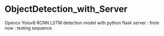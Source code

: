 # ObjectDetection_with_Server
Opencv
Yolov8
RCNN
LSTM
detection model with python flask server : from now : testing sequence
